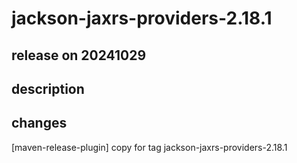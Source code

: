 # jackson-jaxrs-providers-2.18.1

## release on 20241029

## description

## changes

[maven-release-plugin] copy for tag jackson-jaxrs-providers-2.18.1

